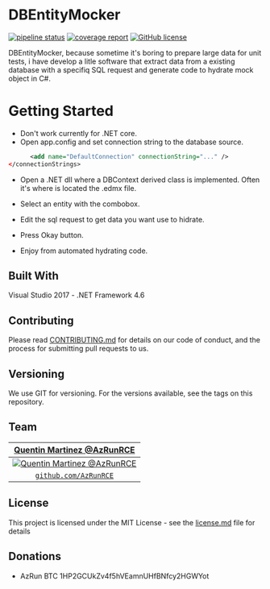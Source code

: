 # DBEntityMocker
[![pipeline status](https://gitlab.com/AzRunRCE/eni-java-project-bid/badges/dev/pipeline.svg)](https://gitlab.com/AzRunRCE/eni-java-project-bid/commits/dev)
[![coverage report](https://gitlab.com/AzRunRCE/eni-java-project-bid/badges/dev/coverage.svg)](https://gitlab.com/AzRunRCE/eni-java-project-bid/commits/dev)
[![GitHub license](https://img.shields.io/badge/license-MIT-blue.svg?style=flat-square)](https://github.com/your/your-project/blob/master/LICENSE)

DBEntityMocker, because sometime it's boring to prepare large data for unit tests, i have develop a litle software that extract data from a existing database with a specifiq SQL request and generate code to hydrate mock object in C#.

# Getting Started
- Don't work currently for .NET core.
- Open app.config and set connection string to the database source.
```xml <connectionStrings>
      <add name="DefaultConnection" connectionString="..." />
</connectionStrings>
```
- Open a .NET dll where a DBContext derived class is implemented. Often it's where is located the .edmx file.

- Select an entity with the combobox.

- Edit the sql request to get data you want use to hidrate.

- Press Okay button.

- Enjoy from automated hydrating code.



## Built With
Visual Studio 2017 - .NET Framework 4.6

## Contributing
Please read [CONTRIBUTING.md](./CONTRIBUTING.md) for details on our code of conduct, and the process for submitting pull requests to us.

## Versioning
We use GIT for versioning. For the versions available, see the tags on this repository.

## Team

| <a href="http://github.com/AzRunRCE" target="_blank">**Quentin Martinez @AzRunRCE**</a>  |
| :---: 
| [![ Quentin Martinez @AzRunRCE](https://avatars0.githubusercontent.com/u/20741531?s=200)](http://azrunsoft.com)    | [![Fabien Catin @fbnctn ](https://secure.gravatar.com/avatar/75be2983e928aaf4f3d30e9ddff02cae?s=180&d=identicon)](https://gitlab.com/fbnctn) | [![Romain @ApoZLd](https://assets.gitlab-static.net/uploads/-/system/user/avatar/3144065/avatar.png?width=90)](https://gitlab.com/ApoZLd)  |
| <a href="http://github.com/AzRunRCE" target="_blank">`github.com/AzRunRCE`</a> | <a href="https://gitlab.com/fbnctn" target="_blank">`gitlab.com/fbnctn`</a> | <a href="https://gitlab.com/ApoZLd" target="_blank">`gitlab.com/ApoZLd`</a> |



## License
This project is licensed under the MIT License - see the [license.md](./license.md) file for details

## Donations 
- AzRun BTC 1HP2GCUkZv4f5hVEamnUHfBNfcy2HGWYot
